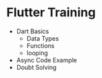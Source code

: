 # Flutter Training

- Dart Basics
  - Data Types
  - Functions
  - looping
- Async Code Example
- Doubt Solving
